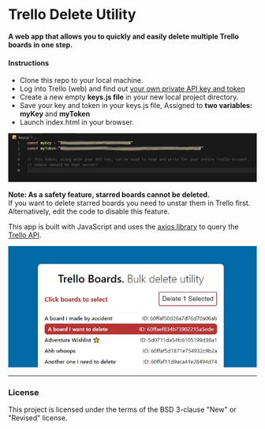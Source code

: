 # Trello Delete Utility

**A web app that allows you to quickly and easily delete multiple Trello boards in one step.**<br>

#### Instructions
-  Clone this repo to your local machine.
-  Log into Trello (web) and find out [your own private API key and token](https://trello.com/app-key)
-  Create a new empty **keys.js file** in your new local project directory.
-  Save your key and token in your keys.js file, Assigned to **two variables: myKey** and **myToken**
-  Launch index.html in your browser.

<img width="800px" alt="keys file screenshot" src="https://github.com/MakeItBack/Trello-Delete-App/blob/main/keys_screenshot.jpg">


**Note: As a safety feature, starred boards cannot be deleted.**<br>
If you want to delete starred boards you need to unstar them in Trello first. Alternatively, edit the code to disable this feature.

This app is built with JavaScript and uses the [axios library](https://github.com/axios/axios) to query the [Trello API](https://developer.atlassian.com/cloud/trello/guides/rest-api/api-introduction/).

![App screenshot](https://github.com/MakeItBack/Trello-Delete-App/blob/main/app_screenshot.jpg)

---

### License

This project is licensed under the terms of the BSD 3-clause "New" or "Revised" license.<br>
